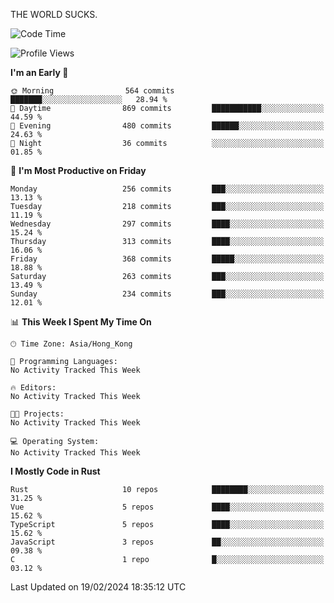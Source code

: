 THE WORLD SUCKS.

<!--START_SECTION:waka-->
![Code Time](http://img.shields.io/badge/Code%20Time-47%20hrs%2058%20mins-blue)

![Profile Views](http://img.shields.io/badge/Profile%20Views-0-blue)

**I'm an Early 🐤** 

```text
🌞 Morning                564 commits         ███████░░░░░░░░░░░░░░░░░░   28.94 % 
🌆 Daytime                869 commits         ███████████░░░░░░░░░░░░░░   44.59 % 
🌃 Evening                480 commits         ██████░░░░░░░░░░░░░░░░░░░   24.63 % 
🌙 Night                  36 commits          ░░░░░░░░░░░░░░░░░░░░░░░░░   01.85 % 
```
📅 **I'm Most Productive on Friday** 

```text
Monday                   256 commits         ███░░░░░░░░░░░░░░░░░░░░░░   13.13 % 
Tuesday                  218 commits         ███░░░░░░░░░░░░░░░░░░░░░░   11.19 % 
Wednesday                297 commits         ████░░░░░░░░░░░░░░░░░░░░░   15.24 % 
Thursday                 313 commits         ████░░░░░░░░░░░░░░░░░░░░░   16.06 % 
Friday                   368 commits         █████░░░░░░░░░░░░░░░░░░░░   18.88 % 
Saturday                 263 commits         ███░░░░░░░░░░░░░░░░░░░░░░   13.49 % 
Sunday                   234 commits         ███░░░░░░░░░░░░░░░░░░░░░░   12.01 % 
```


📊 **This Week I Spent My Time On** 

```text
🕑︎ Time Zone: Asia/Hong_Kong

💬 Programming Languages: 
No Activity Tracked This Week

🔥 Editors: 
No Activity Tracked This Week

🐱‍💻 Projects: 
No Activity Tracked This Week

💻 Operating System: 
No Activity Tracked This Week
```

**I Mostly Code in Rust** 

```text
Rust                     10 repos            ████████░░░░░░░░░░░░░░░░░   31.25 % 
Vue                      5 repos             ████░░░░░░░░░░░░░░░░░░░░░   15.62 % 
TypeScript               5 repos             ████░░░░░░░░░░░░░░░░░░░░░   15.62 % 
JavaScript               3 repos             ██░░░░░░░░░░░░░░░░░░░░░░░   09.38 % 
C                        1 repo              █░░░░░░░░░░░░░░░░░░░░░░░░   03.12 % 
```




 Last Updated on 19/02/2024 18:35:12 UTC
<!--END_SECTION:waka-->
